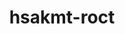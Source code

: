 ---
title: "hsakmt-roct"
layout: cache
categories: [package, develop-2023-11-19]
meta: {"versions": ["5.4.3", "5.6.1"], "compilers": ["gcc@=11.1.0", "gcc@=11.3.0", "gcc@=11.4.0"], "oss": ["ubuntu20.04", "ubuntu22.04"], "platforms": ["linux"], "targets": ["x86_64_v3"], "stacks": ["e4s", "gpu-tests", "ml-linux-x86_64-rocm", "root"], "num_specs": 7, "num_specs_by_stack": {"root": 7, "gpu-tests": 1, "e4s": 2, "ml-linux-x86_64-rocm": 4}}
spec_details: [{"hash": "54s6oxf3lmgcsfwrcicifrh36q4csvgt", "compiler": "gcc@=11.1.0", "versions": ["5.6.1"], "os": "ubuntu20.04", "platform": "linux", "target": "x86_64_v3", "variants": ["build_system=cmake", "build_type=Release", "generator=make", "~ipo", "+shared"], "stacks": ["root", "gpu-tests"], "size": "-", "tarball": "https://binaries.spack.io/releases/develop-2023-11-19/build_cache/linux-ubuntu20.04-x86_64_v3/gcc-11.1.0/hsakmt-roct-5.6.1/linux-ubuntu20.04-x86_64_v3-gcc-11.1.0-hsakmt-roct-5.6.1-54s6oxf3lmgcsfwrcicifrh36q4csvgt.spack"}, {"hash": "fmh6iranli5aaf2hgrmoco4smrkzsxm2", "compiler": "gcc@=11.4.0", "versions": ["5.6.1"], "os": "ubuntu20.04", "platform": "linux", "target": "x86_64_v3", "variants": ["build_system=cmake", "build_type=Release", "generator=make", "~ipo", "+shared"], "stacks": ["e4s", "root"], "size": "-", "tarball": "https://binaries.spack.io/releases/develop-2023-11-19/build_cache/linux-ubuntu20.04-x86_64_v3/gcc-11.4.0/hsakmt-roct-5.6.1/linux-ubuntu20.04-x86_64_v3-gcc-11.4.0-hsakmt-roct-5.6.1-fmh6iranli5aaf2hgrmoco4smrkzsxm2.spack"}, {"hash": "ig5zihuemdaptzzljduziop3i3e7wfsu", "compiler": "gcc@=11.4.0", "versions": ["5.4.3"], "os": "ubuntu20.04", "platform": "linux", "target": "x86_64_v3", "variants": ["build_system=cmake", "build_type=Release", "generator=make", "~ipo", "patches=114b05a", "+shared"], "stacks": ["e4s", "root"], "size": "-", "tarball": "https://binaries.spack.io/releases/develop-2023-11-19/build_cache/linux-ubuntu20.04-x86_64_v3/gcc-11.4.0/hsakmt-roct-5.4.3/linux-ubuntu20.04-x86_64_v3-gcc-11.4.0-hsakmt-roct-5.4.3-ig5zihuemdaptzzljduziop3i3e7wfsu.spack"}, {"hash": "2pptwc3watrztg2psweq2xyds3shxd7m", "compiler": "gcc@=11.3.0", "versions": ["5.6.1"], "os": "ubuntu22.04", "platform": "linux", "target": "x86_64_v3", "variants": ["build_system=cmake", "build_type=Release", "generator=make", "~ipo", "+shared"], "stacks": ["ml-linux-x86_64-rocm", "root"], "size": "-", "tarball": "https://binaries.spack.io/releases/develop-2023-11-19/build_cache/linux-ubuntu22.04-x86_64_v3/gcc-11.3.0/hsakmt-roct-5.6.1/linux-ubuntu22.04-x86_64_v3-gcc-11.3.0-hsakmt-roct-5.6.1-2pptwc3watrztg2psweq2xyds3shxd7m.spack"}, {"hash": "khq7nfh4fjfcdr472hc7eto3rruufemf", "compiler": "gcc@=11.3.0", "versions": ["5.6.1"], "os": "ubuntu22.04", "platform": "linux", "target": "x86_64_v3", "variants": ["build_system=cmake", "build_type=Release", "generator=make", "~ipo", "+shared"], "stacks": ["ml-linux-x86_64-rocm", "root"], "size": "-", "tarball": "https://binaries.spack.io/releases/develop-2023-11-19/build_cache/linux-ubuntu22.04-x86_64_v3/gcc-11.3.0/hsakmt-roct-5.6.1/linux-ubuntu22.04-x86_64_v3-gcc-11.3.0-hsakmt-roct-5.6.1-khq7nfh4fjfcdr472hc7eto3rruufemf.spack"}, {"hash": "gocntfgb3huzqz3tzjmxs2l3hoshhhog", "compiler": "gcc@=11.3.0", "versions": ["5.6.1"], "os": "ubuntu22.04", "platform": "linux", "target": "x86_64_v3", "variants": ["build_system=cmake", "build_type=Release", "generator=make", "~ipo", "+shared"], "stacks": ["ml-linux-x86_64-rocm", "root"], "size": "-", "tarball": "https://binaries.spack.io/releases/develop-2023-11-19/build_cache/linux-ubuntu22.04-x86_64_v3/gcc-11.3.0/hsakmt-roct-5.6.1/linux-ubuntu22.04-x86_64_v3-gcc-11.3.0-hsakmt-roct-5.6.1-gocntfgb3huzqz3tzjmxs2l3hoshhhog.spack"}, {"hash": "dkrykht57ag54cnz4rfpvzfxwhzh2dbk", "compiler": "gcc@=11.3.0", "versions": ["5.6.1"], "os": "ubuntu22.04", "platform": "linux", "target": "x86_64_v3", "variants": ["build_system=cmake", "build_type=Release", "generator=make", "~ipo", "+shared"], "stacks": ["ml-linux-x86_64-rocm", "root"], "size": "-", "tarball": "https://binaries.spack.io/releases/develop-2023-11-19/build_cache/linux-ubuntu22.04-x86_64_v3/gcc-11.3.0/hsakmt-roct-5.6.1/linux-ubuntu22.04-x86_64_v3-gcc-11.3.0-hsakmt-roct-5.6.1-dkrykht57ag54cnz4rfpvzfxwhzh2dbk.spack"}]
---